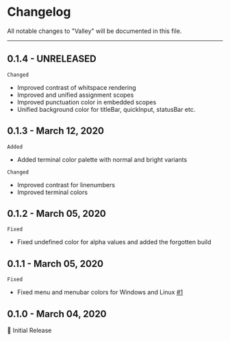 # Changelog
All notable changes to "Valley" will be documented in this file.

***

## 0.1.4 - UNRELEASED
`Changed`
- Improved contrast of whitspace rendering
- Improved and unified assignment scopes
- Improved punctuation color in embedded scopes
- Unified background color for titleBar, quickInput, statusBar etc.

## 0.1.3 - March 12, 2020
`Added`
- Added terminal color palette with normal and bright variants

`Changed`
- Improved contrast for linenumbers
- Improved terminal colors

## 0.1.2 - March 05, 2020
`Fixed`
- Fixed undefined color for alpha values and added the forgotten build

## 0.1.1 - March 05, 2020
`Fixed`
- Fixed menu and menubar colors for Windows and Linux [#1](https://github.com/TimGr/valley-vscode/issues/1)

## 0.1.0 - March 04, 2020
🎉 Initial Release
